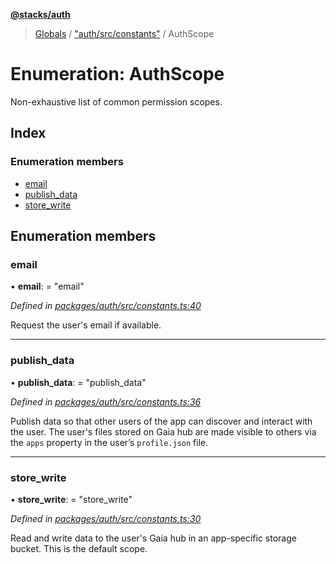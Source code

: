 **[@stacks/auth](../README.md)**

> [Globals](../globals.md) / ["auth/src/constants"](../modules/_auth_src_constants_.md) / AuthScope

# Enumeration: AuthScope

Non-exhaustive list of common permission scopes.

## Index

### Enumeration members

- [email](_auth_src_constants_.authscope.md#email)
- [publish_data](_auth_src_constants_.authscope.md#publish_data)
- [store_write](_auth_src_constants_.authscope.md#store_write)

## Enumeration members

### email

• **email**: = "email"

_Defined in [packages/auth/src/constants.ts:40](https://github.com/blockstack/blockstack.js/blob/26419086/packages/auth/src/constants.ts#L40)_

Request the user's email if available.

---

### publish_data

• **publish_data**: = "publish_data"

_Defined in [packages/auth/src/constants.ts:36](https://github.com/blockstack/blockstack.js/blob/26419086/packages/auth/src/constants.ts#L36)_

Publish data so that other users of the app can discover and interact with the user.
The user's files stored on Gaia hub are made visible to others via the `apps` property in the
user’s `profile.json` file.

---

### store_write

• **store_write**: = "store_write"

_Defined in [packages/auth/src/constants.ts:30](https://github.com/blockstack/blockstack.js/blob/26419086/packages/auth/src/constants.ts#L30)_

Read and write data to the user's Gaia hub in an app-specific storage bucket.
This is the default scope.
